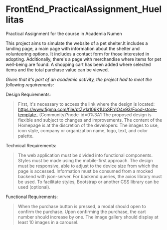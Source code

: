 # FrontEnd_PracticalAssignment_Huellitas
Practical Assignment for the course in Academia Numen


This project aims to simulate the website of a pet shelter.It includes a landing page, a main page with information about the shelter and volunteering options. It includes a contact form for those interested in adopting. Additionally, there's a page with merchandise where items for pet well-being are found. A shopping cart has been added where selected items and the total purchase value can be viewed.


*Given that it's part of an academic activity, the project had to meet the following requirements:*

Design Requirements:
> First, it's necessary to access the link where the design is located: https://www.figma.com/file/ptZy1a106K1UbSFh1O4v93/Food-store-template- (Community)?node-id=0%3A1
> The proposed design is flexible and subject to changes and improvements.
> The content of the Homepage is at the discretion of the developers: The images to use, icon style, company or organization name, logo, text, and color palette.

Technical Requirements:
> The web application must be divided into functional components.
> Styles must be made using the mobile-first approach.
> The design must be responsive, able to adjust to the device size from which the page is accessed.
> Information must be consumed from a mocked backend with json-server.
> For backend queries, the axios library must be used.
> To facilitate styles, Bootstrap or another CSS library can be used (optional).

Functional Requirements:
> When the purchase button is pressed, a modal should open to confirm the purchase.
> Upon confirming the purchase, the cart number should increase by one.
> The image gallery should display at least 10 images in a carousel.
